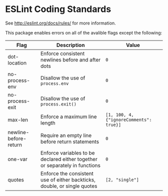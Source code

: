 # ESLint Coding Standards

See http://eslint.org/docs/rules/ for more information.

This package enables errors on all of the avalible flags except the following:

| Flag | Description | Value |
|------|-------------|--------|
| dot-location | Enforce consistent newlines before and after dots | `0` |
| no-process-env | Disallow the use of `process.env` | `0` |
| no-process-exit | Disallow the use of `process.exit()` | `0` |
| max-len | Enforce a maximum line length | `[1, 100, 4, {"ignoreComments": true}]` |
| newline-before-return | Require an empty line before return statements | `0` |
| one-var | Enforce variables to be declared either together or separately in functions | `0` |
| quotes | Enforce the consistent use of either backticks, double, or single quotes | `[2, "single"]` |
